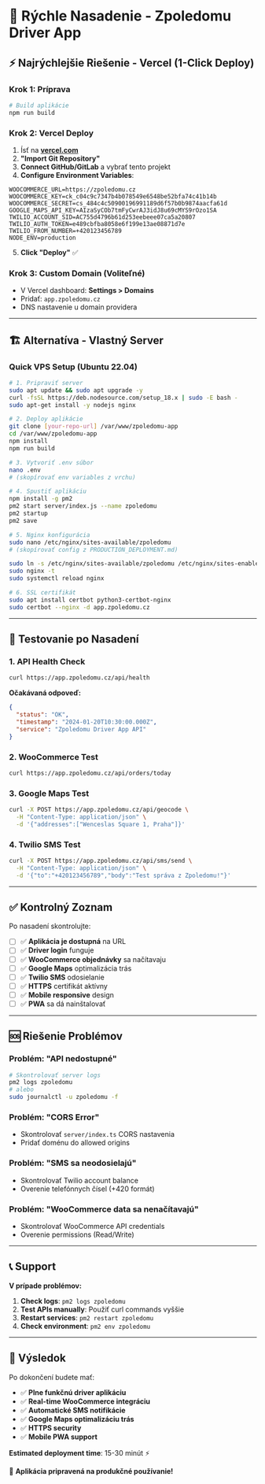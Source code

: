 # 🚀 Rýchle Nasadenie - Zpoledomu Driver App

## ⚡ Najrýchlejšie Riešenie - Vercel (1-Click Deploy)

### Krok 1: Príprava

```bash
# Build aplikácie
npm run build
```

### Krok 2: Vercel Deploy

1. Ísť na **[vercel.com](https://vercel.com)**
2. **"Import Git Repository"**
3. **Connect GitHub/GitLab** a vybrať tento projekt
4. **Configure Environment Variables**:

```
WOOCOMMERCE_URL=https://zpoledomu.cz
WOOCOMMERCE_KEY=ck_c04c9c7347b4b078549e6548be52bfa74c41b14b
WOOCOMMERCE_SECRET=cs_484c4c50900196991189d6f57b0b9874aacfa61d
GOOGLE_MAPS_API_KEY=AIzaSyCOb7tmFyCwrAJ3idJ8u69cMYS9rOzo1SA
TWILIO_ACCOUNT_SID=AC755d4796b61d253eebeee07ca5a20807
TWILIO_AUTH_TOKEN=e489cbfba8058e6f199e13ae08871d7e
TWILIO_FROM_NUMBER=+420123456789
NODE_ENV=production
```

5. **Click "Deploy"** ✅

### Krok 3: Custom Domain (Voliteľné)

- V Vercel dashboard: **Settings > Domains**
- Pridať: `app.zpoledomu.cz`
- DNS nastavenie u domain providera

---

## 🏗️ Alternatíva - Vlastný Server

### Quick VPS Setup (Ubuntu 22.04)

```bash
# 1. Pripraviť server
sudo apt update && sudo apt upgrade -y
curl -fsSL https://deb.nodesource.com/setup_18.x | sudo -E bash -
sudo apt-get install -y nodejs nginx

# 2. Deploy aplikácie
git clone [your-repo-url] /var/www/zpoledomu-app
cd /var/www/zpoledomu-app
npm install
npm run build

# 3. Vytvoriť .env súbor
nano .env
# (skopírovať env variables z vrchu)

# 4. Spustiť aplikáciu
npm install -g pm2
pm2 start server/index.js --name zpoledomu
pm2 startup
pm2 save

# 5. Nginx konfigurácia
sudo nano /etc/nginx/sites-available/zpoledomu
# (skopírovať config z PRODUCTION_DEPLOYMENT.md)

sudo ln -s /etc/nginx/sites-available/zpoledomu /etc/nginx/sites-enabled/
sudo nginx -t
sudo systemctl reload nginx

# 6. SSL certifikát
sudo apt install certbot python3-certbot-nginx
sudo certbot --nginx -d app.zpoledomu.cz
```

---

## 📱 Testovanie po Nasadení

### 1. API Health Check

```bash
curl https://app.zpoledomu.cz/api/health
```

**Očakávaná odpoveď:**

```json
{
  "status": "OK",
  "timestamp": "2024-01-20T10:30:00.000Z",
  "service": "Zpoledomu Driver App API"
}
```

### 2. WooCommerce Test

```bash
curl https://app.zpoledomu.cz/api/orders/today
```

### 3. Google Maps Test

```bash
curl -X POST https://app.zpoledomu.cz/api/geocode \
  -H "Content-Type: application/json" \
  -d '{"addresses":["Wenceslas Square 1, Praha"]}'
```

### 4. Twilio SMS Test

```bash
curl -X POST https://app.zpoledomu.cz/api/sms/send \
  -H "Content-Type: application/json" \
  -d '{"to":"+420123456789","body":"Test správa z Zpoledomu!"}'
```

---

## ✅ Kontrolný Zoznam

Po nasadení skontrolujte:

- [ ] ✅ **Aplikácia je dostupná** na URL
- [ ] ✅ **Driver login** funguje
- [ ] ✅ **WooCommerce objednávky** sa načítavaju
- [ ] ✅ **Google Maps** optimalizácia trás
- [ ] ✅ **Twilio SMS** odosielanie
- [ ] ✅ **HTTPS** certifikát aktívny
- [ ] ✅ **Mobile responsive** design
- [ ] ✅ **PWA** sa dá nainštalovať

---

## 🆘 Riešenie Problémov

### Problém: "API nedostupné"

```bash
# Skontrolovať server logs
pm2 logs zpoledomu
# alebo
sudo journalctl -u zpoledomu -f
```

### Problém: "CORS Error"

- Skontrolovať `server/index.ts` CORS nastavenia
- Pridať doménu do allowed origins

### Problém: "SMS sa neodosielajú"

- Skontrolovať Twilio account balance
- Overenie telefónnych čísel (+420 formát)

### Problém: "WooCommerce data sa nenačítavajú"

- Skontrolovať WooCommerce API credentials
- Overenie permissions (Read/Write)

---

## 📞 Support

**V prípade problémov:**

1. **Check logs**: `pm2 logs zpoledomu`
2. **Test APIs manually**: Použiť curl commands vyššie
3. **Restart services**: `pm2 restart zpoledomu`
4. **Check environment**: `pm2 env zpoledomu`

---

## 🎯 Výsledok

Po dokončení budete mať:

- ✅ **Plne funkčnú driver aplikáciu**
- ✅ **Real-time WooCommerce integráciu**
- ✅ **Automatické SMS notifikácie**
- ✅ **Google Maps optimalizáciu trás**
- ✅ **HTTPS security**
- ✅ **Mobile PWA support**

**Estimated deployment time**: 15-30 minút ⚡

🚀 **Aplikácia pripravená na produkčné používanie!**
